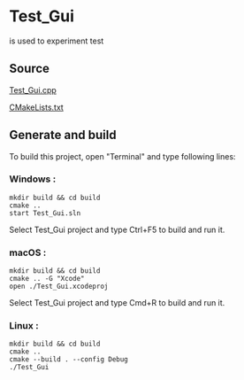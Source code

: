 # Test_Gui

is used to experiment test

## Source

[Test_Gui.cpp](Test_Gui.cpp)

[CMakeLists.txt](CMakeLists.txt)

## Generate and build

To build this project, open "Terminal" and type following lines:

### Windows :

``` shell
mkdir build && cd build
cmake .. 
start Test_Gui.sln
```

Select Test_Gui project and type Ctrl+F5 to build and run it.

### macOS :

``` shell
mkdir build && cd build
cmake .. -G "Xcode"
open ./Test_Gui.xcodeproj
```

Select Test_Gui project and type Cmd+R to build and run it.

### Linux :

``` shell
mkdir build && cd build
cmake .. 
cmake --build . --config Debug
./Test_Gui
```
